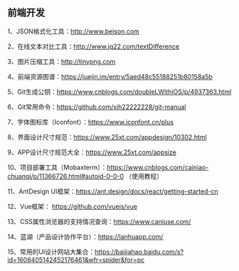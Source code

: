 ## 前端开发

1、JSON格式化工具：http://www.bejson.com

2、在线文本对比工具：http://www.jq22.com/textDifference

3、图片压缩工具：http://tinypng.com

4、前端资源图谱：https://juejin.im/entry/5aed48c55188251b80158a5b

5、Git生成公钥：https://www.cnblogs.com/doubleLWithiOS/p/4937363.html

6、Git常用命令：https://github.com/xjh22222228/git-manual

7、字体图标库（Iconfont）：https://www.iconfont.cn/plus

8、界面设计尺寸规范：https://www.25xt.com/appdesign/10302.html

9、APP设计尺寸规范大全：https://www.25xt.com/appsize

10、项目部署工具（Mobaxterm）：https://www.cnblogs.com/cainiao-chuanqi/p/11366726.html#autoid-0-0-0 （使用教程）

11、AntDesign UI框架：https://ant.design/docs/react/getting-started-cn

12、Vue框架： https://github.com/vuejs/vue

13、CSS属性浏览器的支持情况查询：https://www.caniuse.com/

14、蓝湖（产品设计协作平台）：https://lanhuapp.com/

15、常用的UI设计网站大集合：https://baijiahao.baidu.com/s?id=1608405142452176461&wfr=spider&for=pc
